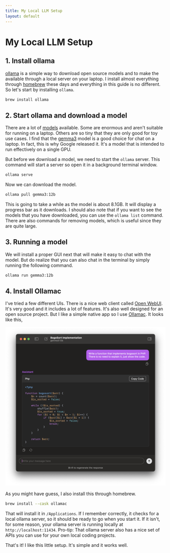 ```yaml
---
title: My Local LLM Setup
layout: default
---
```


# My Local LLM Setup

## 1. Install ollama

[ollama](https://ollama.com/) is a simple way to download open source models and to make the available through a local server on your laptop. I install almost everything through [homebrew](https://brew.sh/) these days and everything in this guide is no different. So let's start by installing `ollama`.

```bash
brew install ollama
```

## 2. Start ollama and download a model

There are a lot of [models](https://ollama.com/search) available. Some are enormous and aren't suitable for running on a laptop. Others are so tiny that they are only good for toy use cases. I find that the [gemma3](https://ollama.com/library/gemma3) model is a good choice for chat on a laptop. In fact, this is why Google released it. It's a model that is intended to run effectively on a single GPU.

But before we download a model, we need to start the `ollama` server. This command will start a server so open it in a background terminal window.

```bash
ollama serve
```

Now we can download the model.

```bash
ollama pull gemma3:12b
```

This is going to take a while as the model is about 8.1GB. It will display a progress bar as it downloads. I should also note that if you want to see the models that you have downloaded, you can use the `ollama list` command. There are also commands for removing models, which is useful since they are quite large.

## 3. Running a model

We will install a proper GUI next that will make it easy to chat with the model. But do realize that you can also chat in the terminal by simply running the following command.

```bash
ollama run gemma3:12b
```

## 4. Install Ollamac

I've tried a few different UIs. There is a nice web client called [Open WebUI](https://openwebui.com/). It's very good and it includes a lot of features. It's also well designed for an open source project. But I like a simple native app so I use [Ollamac](https://github.com/kevinhermawan/Ollamac). It looks like this,

![Ollamac](./ollamac.png)

As you might have guess, I also install this through homebrew.

```bash
brew install --cask ollamac
```

That will install it in `/Applications`. If I remember correctly, it checks for a local ollama server, so it should be ready to go when you start it. If it isn't, for some reason, your ollama server is running locally at `http://localhost:11434`. Pro-tip: That ollama server also has a nice set of APIs you can use for your own local coding projects.

That's it! I like this little setup. It's simple and it works well.
